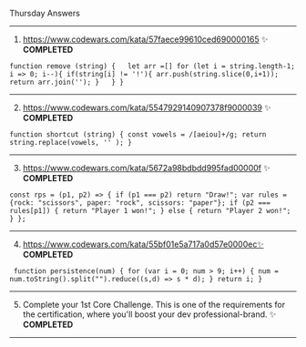 Thursday Answers

----------------------------------------------------------------------------------------------------------------------------------------------
   1. https://www.codewars.com/kata/57faece99610ced690000165 ✨
**COMPLETED**


`function remove (string) {  
  let arr =[]
  for (let i = string.length-1; i => 0; i--){
    if(string[i] != '!'){
      arr.push(string.slice(0,i+1));
      return arr.join('');
    }  
  }
}`




----------------------------------------------------------------------------------------------------------------------------------------------
   2. https://www.codewars.com/kata/5547929140907378f9000039 ✨
**COMPLETED**


`function shortcut (string) {
  const vowels = /[aeiou]+/g;
  return string.replace(vowels, '' );
}`


----------------------------------------------------------------------------------------------------------------------------------------------
   3. https://www.codewars.com/kata/5672a98bdbdd995fad00000f ✨
**COMPLETED**

`const rps = (p1, p2) => {
  if (p1 === p2) return "Draw!";
  var rules = {rock: "scissors", paper: "rock", scissors: "paper"};
  if (p2 === rules[p1]) {
    return "Player 1 won!";
  }
  else {
    return "Player 2 won!";
  }
};`


---------------------------------------------------------------------------------------------------------------------------------------------
   4. https://www.codewars.com/kata/55bf01e5a717a0d57e0000ec✨
**COMPLETED**

`
function persistence(num)
{
  for (var i = 0; num > 9; i++)
  {
    num = num.toString().split("").reduce((s,d) => s * d);
  }
  return i;
}`

----------------------------------------------------------------------------------------------------------------------------------------------
 5. Complete your 1st Core Challenge. This is one of the requirements for the certification, where you'll boost your dev professional-brand. ✨
**COMPLETED**



----------------------------------------------------------------------------------------------------------------------------------------------
